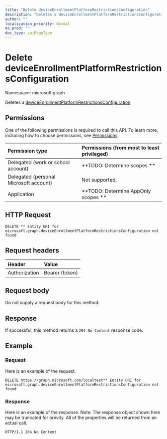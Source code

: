 ```yaml
---
title: "Delete deviceEnrollmentPlatformRestrictionsConfiguration"
description: "Deletes a deviceEnrollmentPlatformRestrictionsConfiguration."
author: ""
localization_priority: Normal
ms.prod: ""
doc_type: apiPageType
---
```


# Delete deviceEnrollmentPlatformRestrictionsConfiguration

Namespace: microsoft.graph

Deletes a [deviceEnrollmentPlatformRestrictionsConfiguration](../resources/deviceenrollmentplatformrestrictionsconfiguration.md).

## Permissions
One of the following permissions is required to call this API. To learn more, including how to choose permissions, see [Permissions](/concepts/permissions-reference.md).

|Permission type|Permissions (from most to least privileged)|
|:---|:---|
|Delegated (work or school account)|**TODO: Determine scopes **|
|Delegated (personal Microsoft account)|Not supported.|
|Application|**TODO: Determine AppOnly scopes **|

## HTTP Request
<!-- {
  "blockType": "ignored"
}
-->
``` http
DELETE ** Entity URI for microsoft.graph.deviceEnrollmentPlatformRestrictionsConfiguration not found
```

## Request headers
|Header|Value|
|:---|:---|
|Authorization|Bearer {token}|

## Request body
Do not supply a request body for this method.

## Response
If successful, this method returns a `204 No Content` response code.

## Example

### Request
Here is an example of the request.
<!-- {
  "blockType": "request",
  "name": "delete_deviceenrollmentplatformrestrictionsconfiguration"
}
-->
``` http
DELETE https://graph.microsoft.com/localtest** Entity URI for microsoft.graph.deviceEnrollmentPlatformRestrictionsConfiguration not found
```

### Response
Here is an example of the response. Note: The response object shown here may be truncated for brevity. All of the properties will be returned from an actual call.
<!-- {
  "blockType": "response",
  "truncated": true
}
-->
``` http
HTTP/1.1 204 No Content
```

